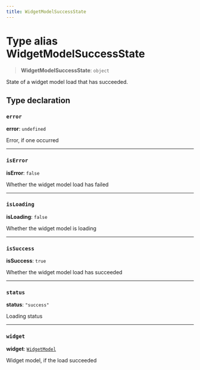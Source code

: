 ```yaml
---
title: WidgetModelSuccessState
---
```


# Type alias WidgetModelSuccessState

> **WidgetModelSuccessState**: `object`

State of a widget model load that has succeeded.

## Type declaration

### `error`

**error**: `undefined`

Error, if one occurred

***

### `isError`

**isError**: `false`

Whether the widget model load has failed

***

### `isLoading`

**isLoading**: `false`

Whether the widget model is loading

***

### `isSuccess`

**isSuccess**: `true`

Whether the widget model load has succeeded

***

### `status`

**status**: `"success"`

Loading status

***

### `widget`

**widget**: [`WidgetModel`](../fusion-embed/class.WidgetModel.md)

Widget model, if the load succeeded
